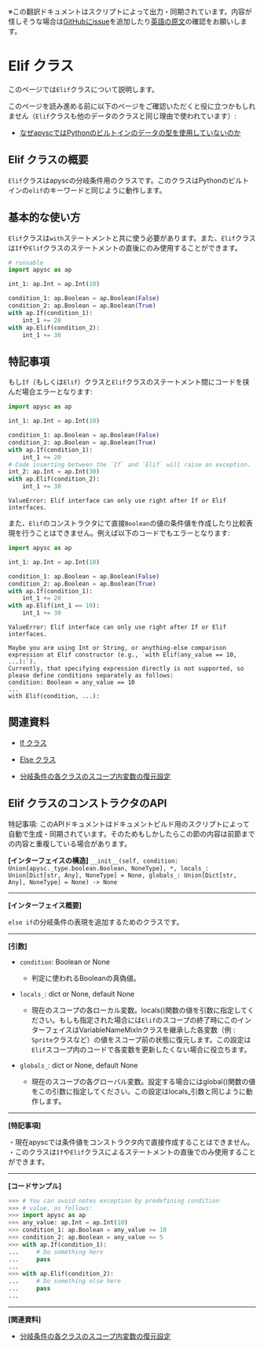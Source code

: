 <span class="inconspicuous-txt">※この翻訳ドキュメントはスクリプトによって出力・同期されています。内容が怪しそうな場合は<a href="https://github.com/simon-ritchie/apysc/issues" target="_blank">GitHubにissue</a>を追加したり[英語の原文](https://simon-ritchie.github.io/apysc/en/elif.html)の確認をお願いします。</span>

# Elif クラス

このページでは`Elif`クラスについて説明します。

このページを読み進める前に以下のページをご確認いただくと役に立つかもしれません（`Elif`クラスも他のデータのクラスと同じ理由で使われています）:

- [なぜapyscではPythonのビルトインのデータの型を使用していないのか](jp_why_apysc_doesnt_use_python_builtin_data_type.md)

## Elif クラスの概要

`Elif`クラスはapyscの分岐条件用のクラスです。このクラスはPythonのビルトインの`elif`のキーワードと同じように動作します。

## 基本的な使い方

`Elif`クラスは`with`ステートメントと共に使う必要があります。また、`Elif`クラスは`If`や`Elif`クラスのステートメントの直後にのみ使用することができます。

```py
# runnable
import apysc as ap

int_1: ap.Int = ap.Int(10)

condition_1: ap.Boolean = ap.Boolean(False)
condition_2: ap.Boolean = ap.Boolean(True)
with ap.If(condition_1):
    int_1 += 20
with ap.Elif(condition_2):
    int_1 += 30
```

## 特記事項

もし`If`（もしくは`Elif`）クラスと`Elif`クラスのステートメント間にコードを挟んだ場合エラーとなります:

```py
import apysc as ap

int_1: ap.Int = ap.Int(10)

condition_1: ap.Boolean = ap.Boolean(False)
condition_2: ap.Boolean = ap.Boolean(True)
with ap.If(condition_1):
    int_1 += 20
# Code inserting between the `If` and `Elif` will raise an exception.
int_2: ap.Int = ap.Int(30)
with ap.Elif(condition_2):
    int_1 += 30
```

```
ValueError: Elif interface can only use right after If or Elif interfaces.
```

また、`Elif`のコンストラクタにて直接`Boolean`の値の条件値を作成したり比較表現を行うことはできません。例えば以下のコードでもエラーとなります:

```py
import apysc as ap

int_1: ap.Int = ap.Int(10)

condition_1: ap.Boolean = ap.Boolean(False)
condition_2: ap.Boolean = ap.Boolean(True)
with ap.If(condition_1):
    int_1 += 20
with ap.Elif(int_1 == 10):
    int_1 += 30
```

```
ValueError: Elif interface can only use right after If or Elif interfaces.

Maybe you are using Int or String, or anything-else comparison expression at Elif constructor (e.g., `with Elif(any_value == 10, ...):`).
Currently, that specifying expression directly is not supported, so please define conditions separately as follows:
condition: Boolean = any_value == 10
...
with Elif(condition, ...):
```

## 関連資料

- [If クラス](jp_if.md)
- [Else クラス](jp_else.md)

- [分岐条件の各クラスのスコープ内変数の復元設定](jp_branch_instruction_variables_reverting_setting.md)

## Elif クラスのコンストラクタのAPI

<span class="inconspicuous-txt">特記事項: このAPIドキュメントはドキュメントビルド用のスクリプトによって自動で生成・同期されています。そのためもしかしたらこの節の内容は前節までの内容と重複している場合があります。</span>

**[インターフェイスの構造]** `__init__(self, condition: Union[apysc._type.boolean.Boolean, NoneType], *, locals_: Union[Dict[str, Any], NoneType] = None, globals_: Union[Dict[str, Any], NoneType] = None) -> None`<hr>

**[インターフェイス概要]**

`else if`の分岐条件の表現を追加するためのクラスです。<hr>

**[引数]**

- `condition`: Boolean or None
  - 判定に使われるBooleanの真偽値。

- `locals_`: dict or None, default None
  - 現在のスコープの各ローカル変数。locals()関数の値を引数に指定してください。もしも指定された場合には`Elif`のスコープの終了時にこのインターフェイスはVariableNameMixInクラスを継承した各変数（例 : `Sprite`クラスなど）の値をスコープ前の状態に復元します。この設定は`Elif`スコープ内のコードで各変数を更新したくない場合に役立ちます。

- `globals_`: dict or None, default None
  - 現在のスコープの各グローバル変数。設定する場合にはglobal()関数の値をこの引数に指定してください。この設定はlocals_引数と同じように動作します。

<hr>

**[特記事項]**

 ・現在apyscでは条件値をコンストラクタ内で直接作成することはできません。<br> ・このクラスは`If`や`Elif`クラスによるステートメントの直後でのみ使用することができます。<hr>

**[コードサンプル]**

```py
>>> # You can avoid notes exception by predefining condition
>>> # value, as follows:
>>> import apysc as ap
>>> any_value: ap.Int = ap.Int(10)
>>> condition_1: ap.Boolean = any_value >= 10
>>> condition_2: ap.Boolean = any_value >= 5
>>> with ap.If(condition_1):
...     # Do something here
...     pass
...
>>> with ap.Elif(condition_2):
...     # Do something else here
...     pass
...
```

<hr>

**[関連資料]**

- [分岐条件の各クラスのスコープ内変数の復元設定](https://simon-ritchie.github.io/apysc/jp/jp_branch_instruction_variables_reverting_setting.html)